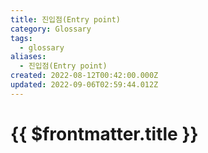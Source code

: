 ```yaml
---
title: 진입점(Entry point)
category: Glossary
tags:
  - glossary
aliases:
  - 진입점(Entry point)
created: 2022-08-12T00:42:00.000Z
updated: 2022-09-06T02:59:44.012Z
---
```


# {{ $frontmatter.title }}
